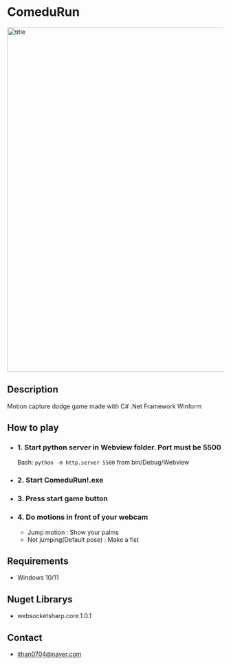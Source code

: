 # ComeduRun
<img width="2400" height="800" alt="title" src="https://github.com/user-attachments/assets/cb39401a-f7f1-4b8e-8ab4-271136324049" />

## Description
Motion capture dodge game made with C# .Net Framework Winform

## How to play
- ### 1. Start python server in Webview folder. Port must be 5500
  Bash: ```python -m http.server 5500``` from bin/Debug/Webview

- ### 2. Start ComeduRun!.exe
- ### 3. Press start game button
- ### 4. Do motions in front of your webcam
  - Jump motion : Show your palms
  - Not jumping(Default pose) : Make a fist

## Requirements
- Windows 10/11

## Nuget Librarys
- websocketsharp.core.1.0.1

## Contact
- ithan0704@naver.com
